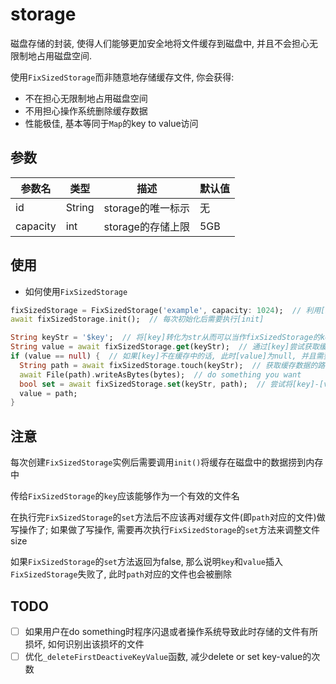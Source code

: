 # storage

磁盘存储的封装, 使得人们能够更加安全地将文件缓存到磁盘中, 并且不会担心无限制地占用磁盘空间.

使用`FixSizedStorage`而非随意地存储缓存文件, 你会获得:

- 不在担心无限制地占用磁盘空间
- 不用担心操作系统删除缓存数据
- 性能极佳, 基本等同于`Map`的key to value访问

## 参数
| 参数名   | 类型    | 描述              | 默认值 |
| ---      | ---    | ---               | ---   |
| id       | String | storage的唯一标示  | 无    |
| capacity | int    | storage的存储上限  | 5GB   |

## 使用
- 如何使用`FixSizedStorage`
```dart
fixSizedStorage = FixSizedStorage('example', capacity: 1024);  // 利用[id]和[capacity]初始化FixSizedStorage
await fixSizedStorage.init();  // 每次初始化后需要执行[init]

String keyStr = '$key';  // 将[key]转化为str从而可以当作fixSizedStorage的key
String value = await fixSizedStorage.get(keyStr);  // 通过[key]尝试获取缓存的[value]
if (value == null) {  // 如果[key]不在缓存中的话, 此时[value]为null, 并且需要尝试将新的[key]-[value]插入到storage中
  String path = await fixSizedStorage.touch(keyStr);  // 获取缓存数据的路径
  await File(path).writeAsBytes(bytes);  // do something you want
  bool set = await fixSizedStorage.set(keyStr, path);  // 尝试将[key]-[value]插入在storage中, 成功返回true, 否则返回false.
  value = path;
}
```

## 注意
每次创建`FixSizedStorage`实例后需要调用`init()`将缓存在磁盘中的数据捞到内存中

传给`FixSizedStorage`的`key`应该能够作为一个有效的文件名

在执行完`FixSizedStorage`的`set`方法后不应该再对缓存文件(即`path`对应的文件)做写操作了; 如果做了写操作, 需要再次执行`FixSizedStorage`的`set`方法来调整文件size

如果`FixSizedStorage`的`set`方法返回为false, 那么说明`key`和`value`插入`FixSizedStorage`失败了, 此时`path`对应的文件也会被删除

## TODO
* [ ] 如果用户在do something时程序闪退或者操作系统导致此时存储的文件有所损坏, 如何识别出该损坏的文件
* [ ] 优化`_deleteFirstDeactiveKeyValue`函数, 减少delete or set key-value的次数
